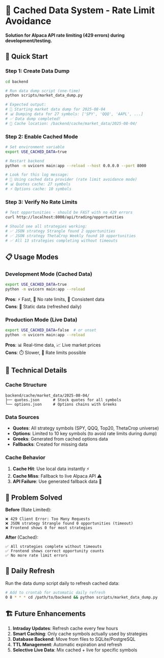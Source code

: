 # 📁 Cached Data System - Rate Limit Avoidance

**Solution for Alpaca API rate limiting (429 errors) during development/testing.**

## 🚀 Quick Start

### Step 1: Create Data Dump
```bash
cd backend

# Run data dump script (one-time)
python scripts/market_data_dump.py

# Expected output:
# 🚀 Starting market data dump for 2025-08-04
# 📊 Dumping data for 27 symbols: ['SPY', 'QQQ', 'AAPL', ...]
# ✅ Data dump completed!
# 📁 Cache location: /backend/cache/market_data/2025-08-04/
```

### Step 2: Enable Cached Mode
```bash
# Set environment variable
export USE_CACHED_DATA=true

# Restart backend
python -m uvicorn main:app --reload --host 0.0.0.0 --port 8000

# Look for this log message:
# 📁 Using cached data provider (rate limit avoidance mode)
# 📊 Quotes cache: 27 symbols
# ⚡ Options cache: 10 symbols
```

### Step 3: Verify No Rate Limits
```bash
# Test opportunities - should be FAST with no 429 errors
curl http://localhost:8000/api/trading/opportunities

# Should see all strategies working:
# ✅ JSON strategy Strangle found 2 opportunities  
# ✅ JSON strategy ThetaCrop Weekly found 10 opportunities
# ✅ All 13 strategies completing without timeouts
```

## 📋 Usage Modes

### Development Mode (Cached Data) 
```bash
export USE_CACHED_DATA=true
python -m uvicorn main:app --reload
```
**Pros**: ⚡ Fast, 🚫 No rate limits, 🔄 Consistent data  
**Cons**: 📅 Static data (refreshed daily)

### Production Mode (Live Data)
```bash
export USE_CACHED_DATA=false  # or unset
python -m uvicorn main:app --reload  
```
**Pros**: 📊 Real-time data, 📈 Live market prices  
**Cons**: ⏱️ Slower, 🚫 Rate limits possible

## 🔧 Technical Details

### Cache Structure
```
backend/cache/market_data/2025-08-04/
├── quotes.json      # Stock quotes for all symbols
└── options.json     # Options chains with Greeks
```

### Data Sources
- **Quotes**: All strategy symbols (SPY, QQQ, Top20, ThetaCrop universe)
- **Options**: Limited to 10 key symbols (to avoid rate limits during dump)
- **Greeks**: Generated from cached options data
- **Fallbacks**: Created for missing data

### Cache Behavior
1. **Cache Hit**: Use local data instantly ⚡
2. **Cache Miss**: Fallback to live Alpaca API ⚠️  
3. **API Failure**: Use generated fallback data 🔄

## 🎯 Problem Solved

**Before** (Rate Limited):
```
❌ 429 Client Error: Too Many Requests
❌ JSON strategy Strangle found 0 opportunities (timeout)
❌ Frontend shows 0 for most strategies
```

**After** (Cached):
```
✅ All strategies complete without timeouts
✅ Frontend shows correct opportunity counts
✅ No more rate limit errors
```

## 🔄 Daily Refresh

Run the data dump script daily to refresh cached data:

```bash
# Add to crontab for automatic daily refresh
0 8 * * * cd /path/to/backend && python scripts/market_data_dump.py
```

## 🏗️ Future Enhancements

1. **Intraday Updates**: Refresh cache every few hours
2. **Smart Caching**: Only cache symbols actually used by strategies  
3. **Database Backend**: Move from files to SQLite/PostgreSQL
4. **TTL Management**: Automatic expiration and refresh
5. **Selective Live Data**: Mix cached + live for specific symbols